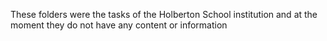 These folders were the tasks of the Holberton School institution and at the moment they do not have any content or information